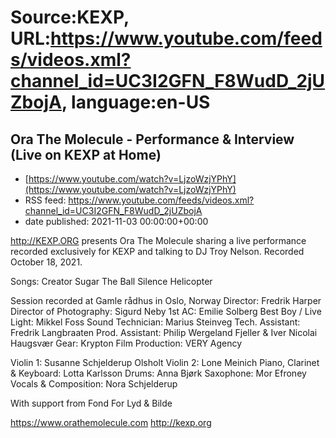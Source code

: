 # Source:KEXP, URL:https://www.youtube.com/feeds/videos.xml?channel_id=UC3I2GFN_F8WudD_2jUZbojA, language:en-US

## Ora The Molecule - Performance & Interview (Live on KEXP at Home)
 - [https://www.youtube.com/watch?v=LjzoWzjYPhY](https://www.youtube.com/watch?v=LjzoWzjYPhY)
 - RSS feed: https://www.youtube.com/feeds/videos.xml?channel_id=UC3I2GFN_F8WudD_2jUZbojA
 - date published: 2021-11-03 00:00:00+00:00

http://KEXP.ORG presents Ora The Molecule sharing a live performance recorded exclusively for KEXP and talking to DJ Troy Nelson. Recorded October 18, 2021.

Songs:
Creator
Sugar
The Ball
Silence 
Helicopter 

Session recorded at Gamle rådhus in Oslo, Norway
Director: Fredrik Harper
Director of Photography: Sigurd Neby
1st AC: Emilie Solberg
Best Boy / Live Light: Mikkel Foss
Sound Technician: Marius Steinveg
Tech. Assistant: Fredrik Langbraaten
Prod. Assistant: Philip Wergeland Fjeller & Iver Nicolai Haugsvær
Gear: Krypton Film
Production: VERY Agency

Violin 1: Susanne Schjelderup Olsholt 
Violin 2: Lone Meinich
Piano, Clarinet & Keyboard: Lotta Karlsson 
Drums: Anna Bjørk
Saxophone: Mor Efroney 
Vocals & Composition: Nora Schjelderup

With support from Fond For Lyd & Bilde

https://www.orathemolecule.com
http://kexp.org

